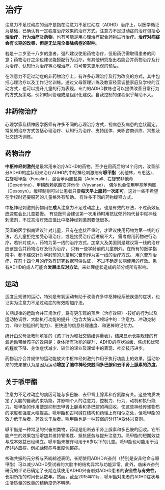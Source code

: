 # 治疗

注意力不足过动症的治疗是指在注意力不足过动症（ADHD）治疗上，以医学循证为基础，已确认有一定程度治疗效果的治疗方式。注意力不足过动症的治疗包括**心理治疗**、**行为治疗**及**药物**，也有可能是用心理治疗配合药物进行治疗。**治疗对病症会有长期的改善，但是无法完全根除病症的影响**。

若是十二岁至十八岁的患者，强烈建议使用药物治疗，但用药仍需取得患者的同意；药物治疗之余也建议能搭配行为治疗。有其他研究指出若能合并药物治疗及行为治疗、认知行为治疗等心理治疗，将可带来更乐观的预后。

在注意力不足过动症的非药物治疗上，有许多心理治疗及行为改变的方式，其中包括心理治疗以及工作记忆训练。透过父母管理训练及教室经营调整家庭及学校的互动方式，也可以提升儿童的行为表现。专门的ADHD教练也可以提供改善日常行为的方式及策略，例如时间管理或是组织化建议。自我控制的课程似乎帮助不大。

## 非药物治疗

心理学家及精神医学医师有许多不同的心理治疗方式，视病患及病患的症状而定。常见的治疗方式包括心理治疗、认知行为治疗、支持团体、亲职咨商训练、冥想及社交技巧训练。

## 药物治疗

**中枢神经刺激剂**是最常用来治疗ADHD的药物。至少在用药后的14个月内，改善部分ADHD的症状用来治疗ADHD的中枢神经刺激剂有**哌甲酯**（利他林，专思达）、
右旋哌甲酯（Focalin）、混合苯丙胺盐类（Adderall、右旋安非他命（Dexedrine）、甲磺酸赖氨酸安非他命（Vyvanse），
偶尔也会使用甲基苯丙胺（Desoxyn）。缓释制剂可以让患者只要**每天早上服药一次即可**，这对一些不希望在学校时还要服药的儿童格外有帮助。
有许多不同的药物缓释方式。

中枢神经刺激剂药物用在**成人**注意力不足过动症上，也是有效的疗法，不过药效反应速度会比儿童要慢。 有些医师会建议第一次用药时用抗忧郁药物代替中枢神经刺激剂，不过其治疗效应值比中枢神经刺激剂要低很多。

英国的医学指南建议针对儿童，只有在症状严重时，才建议使用药物为第一线的疗法，若儿童拒绝接受心理治疗，或是接受治疗后进展不大，
需考虑用药物进行治疗，若针对成人，药物为第一线的治疗方式。加拿大及美国则是建议第一线的治疗应该是合并药物治疗及行为治疗，
只有一些学龄前的儿童例外。在所有的医学指南中，都不建议针对学龄前的儿童用兴奋剂作为第一线的治疗方式。
用兴奋剂治疗，在前十四个月的疗效有研究数据可供佐证，
不过不确定长期使用的疗效。患有ADHD的成人可能会**发展出应对方法**，来处理症状造成的部分或所有影响。

## 运动
适度且规律的运动，特别是有氧运动有助于改善许多中枢神经系统疾患的症状，也证实为注意力不足过动症的有效附加疗法。

长期规律的运动合并正规治疗，将有更乐观的预后（治疗效果）-较好的行为以及运动协调性、大脑执行功能的提升（包含大脑认知领域中的：注意力、冲动克制力、和计划组织的能力）、更快速的信息处理速度、和更棒的记忆力。

统计由父母及教师填答的《孩子行为和社交情绪评量表》，结果显示长期规律的有氧运动带给孩子的效果是：身体所有功能的提升、ADHD的症状减缓、焦虑和忧郁的程度下降、身体症状减少、较佳的课业及课堂中的表现、社交技巧进步。

药物治疗合并规律的运动能放大中枢神经刺激剂作用于执行功能上的效果。运动带来的效果被认为是因为运动**增加了脑中神经突触间多巴胺和去甲肾上腺素的浓度**。

## 关于哌甲酯

注意力不足过动症的病因可能与多巴胺、去甲肾上腺素和谷氨酸有关。这些物质决定了大脑的自我约束功能，并影响个人的注意力、控制力、行为、动机和执行能力。哌甲酯的作用便是抑制去甲肾上腺素和多巴胺的再回收，使这些神经传递物质的浓度和强度大幅提高。哌甲酯和古柯碱在结构和药理上有相似之处，但哌甲酯的效力低于后者，药效长于后者。哌甲酯也是一种较弱的5HT1A受体兴奋剂。

哌甲酯是一种常见的兴奋剂类物，药理是阻断去甲肾上腺素和多巴胺的回收。它所能产生的效果包括增加并维持警惕性、抵抗疲劳与提升注意力。哌甲酯的短期效益与成本效益已经确立。哌甲酯未被许可用于6岁以下的儿童。哌甲酯也可能用于治疗非适应症，例如躁郁症与重度忧郁症。

核磁共振的元分析与系統綜述表明，长期使用ADHD兴奋剂（特别是安非他命与哌甲酯）可以减少ADHD受试者的大脑中的结构异常与功能异常。此外，临床兴奋剂研究的评论已确定了长期连续使用ADHD兴奋剂对ADHD患者的**安全性与有效性**，长期所指的时间长达数年。然而，截至2015年11月，哌甲酯对患者的ADHD症状与生活质量的改善的精确度仍不明确。